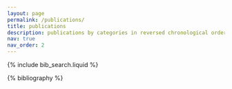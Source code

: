 ```yaml
---
layout: page
permalink: /publications/
title: publications
description: publications by categories in reversed chronological order. Part of my work.
nav: true
nav_order: 2
---
```


<!-- _pages/publications.md -->

<!-- Bibsearch Feature -->

{% include bib_search.liquid %}

<div class="publications">

{% bibliography %}

</div>
